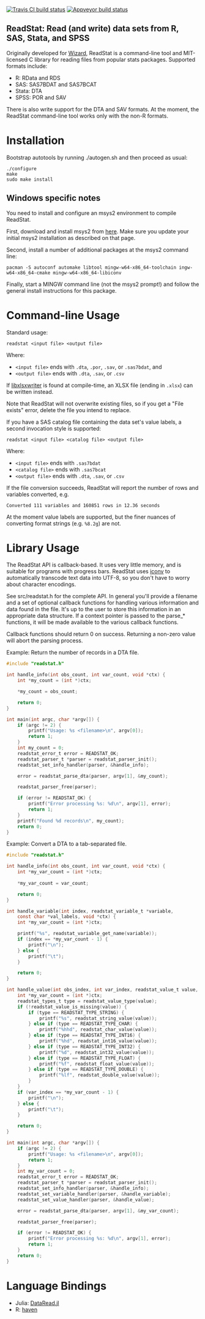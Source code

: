 [![Travis CI build status](https://travis-ci.org/WizardMac/ReadStat.svg?branch=master)](https://travis-ci.org/WizardMac/ReadStat)
[![Appveyor build status](https://ci.appveyor.com/api/projects/status/76ctatpy3grlrd9x/branch/master?svg=true)](https://ci.appveyor.com/project/evanmiller/readstat/branch/master)

ReadStat: Read (and write) data sets from R, SAS, Stata, and SPSS
--

Originally developed for [Wizard](http://www.wizardmac.com/), ReadStat is a
command-line tool and MIT-licensed C library for reading files from popular
stats packages. Supported formats include:

* R: RData and RDS
* SAS: SAS7BDAT and SAS7BCAT
* Stata: DTA
* SPSS: POR and SAV

There is also write support for the DTA and SAV formats. At the moment, the
ReadStat command-line tool works only with the non-R formats.

Installation
==

Bootstrap autotools by running ./autogen.sh and then proceed as usual:

    ./configure
    make
    sudo make install

Windows specific notes
--

You need to install and configure an msys2 environment to compile ReadStat.

First, download and install msys2 from [here](https://msys2.github.io/). Make sure you update your initial msys2 installation as described on that page.

Second, install a number of additional packages at the msys2 command line:

    pacman -S autoconf automake libtool mingw-w64-x86_64-toolchain ingw-w64-x86_64-cmake mingw-w64-x86_64-libiconv

Finally, start a MINGW command line (not the msys2 prompt!) and follow the general install instructions for this package.

Command-line Usage
==

Standard usage:

    readstat <input file> <output file>

Where:

* `<input file>` ends with `.dta`, `.por`, `.sav`, or `.sas7bdat`, and
* `<output file>` ends with `.dta`, `.sav`, or `.csv`

If [libxlsxwriter](http://libxlsxwriter.github.io) is found at compile-time, an
XLSX file (ending in `.xlsx`) can be written instead.

Note that ReadStat will not overwrite existing files, so if you get a "File
exists" error, delete the file you intend to replace.

If you have a SAS catalog file containing the data set's value labels, a second
invocation style is supported:

    readstat <input file> <catalog file> <output file>

Where:

* `<input file>` ends with `.sas7bdat`
* `<catalog file>` ends with `.sas7bcat`
* `<output file>` ends with `.dta`, `.sav`, or `.csv`

If the file conversion succeeds, ReadStat will report the number of rows and
variables converted, e.g.

    Converted 111 variables and 160851 rows in 12.36 seconds

At the moment value labels are supported, but the finer nuances of converting
format strings (e.g. `%8.2g`) are not.

Library Usage
==

The ReadStat API is callback-based. It uses very little memory, and is suitable
for programs with progress bars.  ReadStat uses
[iconv](https://en.wikipedia.org/wiki/Iconv) to automatically transcode
text data into UTF-8, so you don't have to worry about character encodings. 

See src/readstat.h for the complete API. In general you'll provide a filename
and a set of optional callback functions for handling various information and
data found in the file. It's up to the user to store this information in an
appropriate data structure. If a context pointer is passed to the parse_* functions,
it will be made available to the various callback functions.

Callback functions should return 0 on success. Returning a non-zero value will
abort the parsing process.

Example: Return the number of records in a DTA file.

```c
#include "readstat.h"

int handle_info(int obs_count, int var_count, void *ctx) {
    int *my_count = (int *)ctx;

    *my_count = obs_count;

    return 0;
}

int main(int argc, char *argv[]) {
    if (argc != 2) {
        printf("Usage: %s <filename>\n", argv[0]);
        return 1;
    }
    int my_count = 0;
    readstat_error_t error = READSTAT_OK;
    readstat_parser_t *parser = readstat_parser_init();
    readstat_set_info_handler(parser, &handle_info);

    error = readstat_parse_dta(parser, argv[1], &my_count);

    readstat_parser_free(parser);

    if (error != READSTAT_OK) {
        printf("Error processing %s: %d\n", argv[1], error);
        return 1;
    }
    printf("Found %d records\n", my_count);
    return 0;
}
```

Example: Convert a DTA to a tab-separated file.

```c
#include "readstat.h"

int handle_info(int obs_count, int var_count, void *ctx) {
    int *my_var_count = (int *)ctx;
    
    *my_var_count = var_count;

    return 0;
}

int handle_variable(int index, readstat_variable_t *variable, 
    const char *val_labels, void *ctx) {
    int *my_var_count = (int *)ctx;

    printf("%s", readstat_variable_get_name(variable));
    if (index == *my_var_count - 1) {
        printf("\n");
    } else {
        printf("\t");
    }

    return 0;
}

int handle_value(int obs_index, int var_index, readstat_value_t value, void *ctx) {
    int *my_var_count = (int *)ctx;
    readstat_types_t type = readstat_value_type(value);
    if (!readstat_value_is_missing(value)) {
        if (type == READSTAT_TYPE_STRING) {
            printf("%s", readstat_string_value(value));
        } else if (type == READSTAT_TYPE_CHAR) {
            printf("%hhd", readstat_char_value(value));
        } else if (type == READSTAT_TYPE_INT16) {
            printf("%hd", readstat_int16_value(value));
        } else if (type == READSTAT_TYPE_INT32) {
            printf("%d", readstat_int32_value(value));
        } else if (type == READSTAT_TYPE_FLOAT) {
            printf("%f", readstat_float_value(value));
        } else if (type == READSTAT_TYPE_DOUBLE) {
            printf("%lf", readstat_double_value(value));
        }
    }
    if (var_index == *my_var_count - 1) {
        printf("\n");
    } else {
        printf("\t");
    }

    return 0;
}

int main(int argc, char *argv[]) {
    if (argc != 2) {
        printf("Usage: %s <filename>\n", argv[0]);
        return 1;
    }
    int my_var_count = 0;
    readstat_error_t error = READSTAT_OK;
    readstat_parser_t *parser = readstat_parser_init();
    readstat_set_info_handler(parser, &handle_info);
    readstat_set_variable_handler(parser, &handle_variable);
    readstat_set_value_handler(parser, &handle_value);

    error = readstat_parse_dta(parser, argv[1], &my_var_count);

    readstat_parser_free(parser);

    if (error != READSTAT_OK) {
        printf("Error processing %s: %d\n", argv[1], error);
        return 1;
    }
    return 0;
}
```

Language Bindings
==

* Julia: [DataRead.jl](https://github.com/WizardMac/DataRead.jl)
* R: [haven](https://github.com/hadley/haven)
